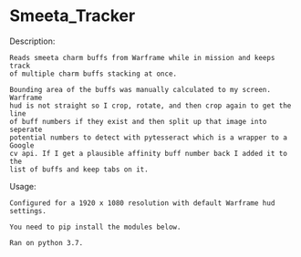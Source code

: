 # Smeeta_Tracker

Description:

	Reads smeeta charm buffs from Warframe while in mission and keeps track
	of multiple charm buffs stacking at once.

	Bounding area of the buffs was manually calculated to my screen. Warframe
	hud is not straight so I crop, rotate, and then crop again to get the line
	of buff numbers if they exist and then split up that image into seperate
	potential numbers to detect with pytesseract which is a wrapper to a Google
	cv api. If I get a plausible affinity buff number back I added it to the
	list of buffs and keep tabs on it.

Usage:

	Configured for a 1920 x 1080 resolution with default Warframe hud settings.

	You need to pip install the modules below.

	Ran on python 3.7.
